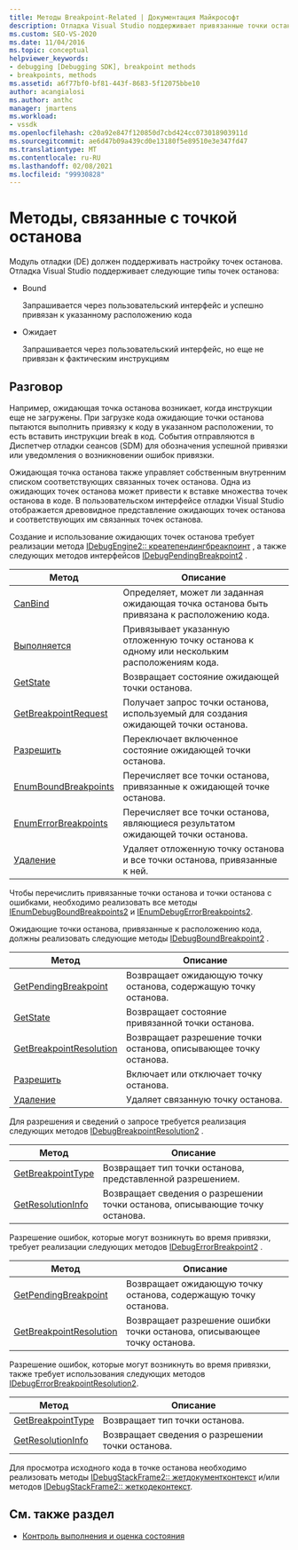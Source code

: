 ```yaml
---
title: Методы Breakpoint-Related | Документация Майкрософт
description: Отладка Visual Studio поддерживает привязанные точки останова, которые успешно привязаны к расположению в коде, и ожидающие точки останова, которые еще не привязаны.
ms.custom: SEO-VS-2020
ms.date: 11/04/2016
ms.topic: conceptual
helpviewer_keywords:
- debugging [Debugging SDK], breakpoint methods
- breakpoints, methods
ms.assetid: a6f77bf0-bf81-443f-8683-5f12075bbe10
author: acangialosi
ms.author: anthc
manager: jmartens
ms.workload:
- vssdk
ms.openlocfilehash: c20a92e847f120850d7cbd424cc073018903911d
ms.sourcegitcommit: ae6d47b09a439cd0e13180f5e89510e3e347fd47
ms.translationtype: MT
ms.contentlocale: ru-RU
ms.lasthandoff: 02/08/2021
ms.locfileid: "99930828"
---
```

# <a name="breakpoint-related-methods"></a>Методы, связанные с точкой останова
Модуль отладки (DE) должен поддерживать настройку точек останова. Отладка Visual Studio поддерживает следующие типы точек останова:

- Bound

     Запрашивается через пользовательский интерфейс и успешно привязан к указанному расположению кода

- Ожидает

     Запрашивается через пользовательский интерфейс, но еще не привязан к фактическим инструкциям

## <a name="discussion"></a>Разговор
 Например, ожидающая точка останова возникает, когда инструкции еще не загружены. При загрузке кода ожидающие точки останова пытаются выполнить привязку к коду в указанном расположении, то есть вставить инструкции break в код. События отправляются в Диспетчер отладки сеансов (SDM) для обозначения успешной привязки или уведомления о возникновении ошибок привязки.

 Ожидающая точка останова также управляет собственным внутренним списком соответствующих связанных точек останова. Одна из ожидающих точек останова может привести к вставке множества точек останова в коде. В пользовательском интерфейсе отладки Visual Studio отображается древовидное представление ожидающих точек останова и соответствующих им связанных точек останова.

 Создание и использование ожидающих точек останова требует реализации метода [IDebugEngine2:: креатепендингбреакпоинт](../../extensibility/debugger/reference/idebugengine2-creatependingbreakpoint.md) , а также следующих методов интерфейсов [IDebugPendingBreakpoint2](../../extensibility/debugger/reference/idebugpendingbreakpoint2.md) .

|Метод|Описание|
|------------|-----------------|
|[CanBind](../../extensibility/debugger/reference/idebugpendingbreakpoint2-canbind.md)|Определяет, может ли заданная ожидающая точка останова быть привязана к расположению кода.|
|[Выполняется](../../extensibility/debugger/reference/idebugpendingbreakpoint2-bind.md)|Привязывает указанную отложенную точку останова к одному или нескольким расположениям кода.|
|[GetState](../../extensibility/debugger/reference/idebugpendingbreakpoint2-getstate.md)|Возвращает состояние ожидающей точки останова.|
|[GetBreakpointRequest](../../extensibility/debugger/reference/idebugpendingbreakpoint2-getbreakpointrequest.md)|Получает запрос точки останова, используемый для создания ожидающей точки останова.|
|[Разрешить](../../extensibility/debugger/reference/idebugpendingbreakpoint2-enable.md)|Переключает включенное состояние ожидающей точки останова.|
|[EnumBoundBreakpoints](../../extensibility/debugger/reference/idebugpendingbreakpoint2-enumboundbreakpoints.md)|Перечисляет все точки останова, привязанные к ожидающей точке останова.|
|[EnumErrorBreakpoints](../../extensibility/debugger/reference/idebugpendingbreakpoint2-enumerrorbreakpoints.md)|Перечисляет все точки останова, являющиеся результатом ожидающей точки останова.|
|[Удаление](../../extensibility/debugger/reference/idebugpendingbreakpoint2-delete.md)|Удаляет отложенную точку останова и все точки останова, привязанные к ней.|

 Чтобы перечислить привязанные точки останова и точки останова с ошибками, необходимо реализовать все методы [IEnumDebugBoundBreakpoints2](../../extensibility/debugger/reference/ienumdebugboundbreakpoints2.md) и [IEnumDebugErrorBreakpoints2](../../extensibility/debugger/reference/ienumdebugerrorbreakpoints2.md).

 Ожидающие точки останова, привязанные к расположению кода, должны реализовать следующие методы [IDebugBoundBreakpoint2](../../extensibility/debugger/reference/idebugboundbreakpoint2.md) .

|Метод|Описание|
|------------|-----------------|
|[GetPendingBreakpoint](../../extensibility/debugger/reference/idebugboundbreakpoint2-getpendingbreakpoint.md)|Возвращает ожидающую точку останова, содержащую точку останова.|
|[GetState](../../extensibility/debugger/reference/idebugboundbreakpoint2-getstate.md)|Возвращает состояние привязанной точки останова.|
|[GetBreakpointResolution](../../extensibility/debugger/reference/idebugboundbreakpoint2-getbreakpointresolution.md)|Возвращает разрешение точки останова, описывающее точку останова.|
|[Разрешить](../../extensibility/debugger/reference/idebugboundbreakpoint2-enable.md)|Включает или отключает точку останова.|
|[Удаление](../../extensibility/debugger/reference/idebugboundbreakpoint2-delete.md)|Удаляет связанную точку останова.|

 Для разрешения и сведений о запросе требуется реализация следующих методов [IDebugBreakpointResolution2](../../extensibility/debugger/reference/idebugbreakpointresolution2.md) .

|Метод|Описание|
|------------|-----------------|
|[GetBreakpointType](../../extensibility/debugger/reference/idebugbreakpointresolution2-getbreakpointtype.md)|Возвращает тип точки останова, представленной разрешением.|
|[GetResolutionInfo](../../extensibility/debugger/reference/idebugbreakpointresolution2-getresolutioninfo.md)|Возвращает сведения о разрешении точки останова, описывающие точку останова.|

 Разрешение ошибок, которые могут возникнуть во время привязки, требует реализации следующих методов [IDebugErrorBreakpoint2](../../extensibility/debugger/reference/idebugerrorbreakpoint2.md) .

|Метод|Описание|
|------------|-----------------|
|[GetPendingBreakpoint](../../extensibility/debugger/reference/idebugerrorbreakpoint2-getpendingbreakpoint.md)|Возвращает ожидающую точку останова, содержащую точку останова.|
|[GetBreakpointResolution](../../extensibility/debugger/reference/idebugerrorbreakpoint2-getbreakpointresolution.md)|Возвращает разрешение ошибки точки останова, описывающее точку останова.|

 Разрешение ошибок, которые могут возникнуть во время привязки, также требует использования следующих методов [IDebugErrorBreakpointResolution2](../../extensibility/debugger/reference/idebugerrorbreakpointresolution2.md).

|Метод|Описание|
|------------|-----------------|
|[GetBreakpointType](../../extensibility/debugger/reference/idebugerrorbreakpointresolution2-getbreakpointtype.md)|Возвращает тип точки останова.|
|[GetResolutionInfo](../../extensibility/debugger/reference/idebugerrorbreakpointresolution2-getresolutioninfo.md)|Возвращает сведения о разрешении точки останова.|

 Для просмотра исходного кода в точке останова необходимо реализовать методы [IDebugStackFrame2:: жетдокументконтекст](../../extensibility/debugger/reference/idebugstackframe2-getdocumentcontext.md) и/или методов [IDebugStackFrame2:: жеткодеконтекст](../../extensibility/debugger/reference/idebugstackframe2-getcodecontext.md).

## <a name="see-also"></a>См. также раздел
- [Контроль выполнения и оценка состояния](../../extensibility/debugger/execution-control-and-state-evaluation.md)
